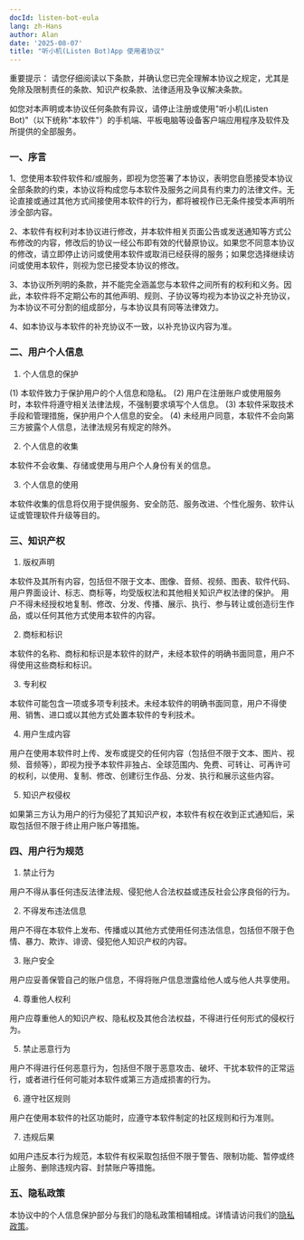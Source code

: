 ```yaml
---
docId: listen-bot-eula
lang: zh-Hans
author: Alan
date: '2025-08-07'
title: "听小机(Listen Bot)App 使用者协议"
---
```


重要提示： 请您仔细阅读以下条款，并确认您已完全理解本协议之规定，尤其是免除及限制责任的条款、知识产权条款、法律适用及争议解决条款。

如您对本声明或本协议任何条款有异议，请停止注册或使用"听小机(Listen Bot)"（以下统称"本软件"）的手机端、平板电脑等设备客户端应用程序及软件及所提供的全部服务。

### 一、序言

1、您使用本软件软件和/或服务，即视为您签署了本协议，表明您自愿接受本协议全部条款的约束，本协议将构成您与本软件及服务之间具有约束力的法律文件。无论直接或通过其他方式间接使用本软件的行为，都将被视作已无条件接受本声明所涉全部内容。

2、本软件有权利对本协议进行修改，并本软件相关页面公告或发送通知等方式公布修改的内容，修改后的协议一经公布即有效的代替原协议。如果您不同意本协议的修改，请立即停止访问或使用本软件或取消已经获得的服务；如果您选择继续访问或使用本软件，则视为您已接受本协议的修改。

3、本协议所列明的条款，并不能完全涵盖您与本软件之间所有的权利和义务。因此，本软件将不定期公布的其他声明、规则、子协议等均视为本协议之补充协议，为本协议不可分割的组成部分，与本协议具有同等法律效力。

4、如本协议与本软件的补充协议不一致，以补充协议内容为准。

### 二、用户个人信息

1. 个人信息的保护

(1) 本软件致力于保护用户的个人信息和隐私。
(2) 用户在注册账户或使用服务时，本软件将遵守相关法律法规，不强制要求填写个人信息。
(3) 本软件采取技术手段和管理措施，保护用户个人信息的安全。
(4) 未经用户同意，本软件不会向第三方披露个人信息，法律法规另有规定的除外。

2. 个人信息的收集

本软件不会收集、存储或使用与用户个人身份有关的信息。

3. 个人信息的使用

本软件收集的信息将仅用于提供服务、安全防范、服务改进、个性化服务、软件认证或管理软件升级等目的。

### 三、知识产权

1. 版权声明

本软件及其所有内容，包括但不限于文本、图像、音频、视频、图表、软件代码、用户界面设计、标志、商标等，均受版权法和其他相关知识产权法律的保护。
用户不得未经授权地复制、修改、分发、传播、展示、执行、参与转让或创造衍生作品，或以任何其他方式使用本软件的内容。

2. 商标和标识

本软件的名称、商标和标识是本软件的财产，未经本软件的明确书面同意，用户不得使用这些商标和标识。

3. 专利权

本软件可能包含一项或多项专利技术。未经本软件的明确书面同意，用户不得使用、销售、进口或以其他方式处置本软件的专利技术。

4. 用户生成内容

用户在使用本软件时上传、发布或提交的任何内容（包括但不限于文本、图片、视频、音频等），即视为授予本软件非独占、全球范围内、免费、可转让、可再许可的权利，以使用、复制、修改、创建衍生作品、分发、执行和展示这些内容。

5. 知识产权侵权

如果第三方认为用户的行为侵犯了其知识产权，本软件有权在收到正式通知后，采取包括但不限于终止用户账户等措施。

### 四、用户行为规范

1. 禁止行为

用户不得从事任何违反法律法规、侵犯他人合法权益或违反社会公序良俗的行为。

2. 不得发布违法信息

用户不得在本软件上发布、传播或以其他方式使用任何违法信息，包括但不限于色情、暴力、欺诈、诽谤、侵犯他人知识产权的内容。

3. 账户安全

用户应妥善保管自己的账户信息，不得将账户信息泄露给他人或与他人共享使用。

4. 尊重他人权利

用户应尊重他人的知识产权、隐私权及其他合法权益，不得进行任何形式的侵权行为。

5. 禁止恶意行为

用户不得进行任何恶意行为，包括但不限于恶意攻击、破坏、干扰本软件的正常运行，或者进行任何可能对本软件或第三方造成损害的行为。

6. 遵守社区规则

用户在使用本软件的社区功能时，应遵守本软件制定的社区规则和行为准则。

7. 违规后果

如用户违反本行为规范，本软件有权采取包括但不限于警告、限制功能、暂停或终止服务、删除违规内容、封禁账户等措施。

### 五、隐私政策

本协议中的个人信息保护部分与我们的隐私政策相辅相成。详情请访问我们的[隐私政策](private-info.md)。